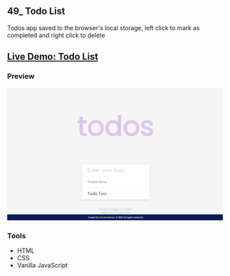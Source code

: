 ## 49_ Todo List

Todos app saved to the browser's local storage, left click to mark as completed and right click to delete

## [Live Demo: Todo List](https://49-todo-list-gdbecker.replit.app/)

### Preview

!["HomePage"](./HomePage.png)

### Tools
- HTML
- CSS
- Vanilla JavaScript